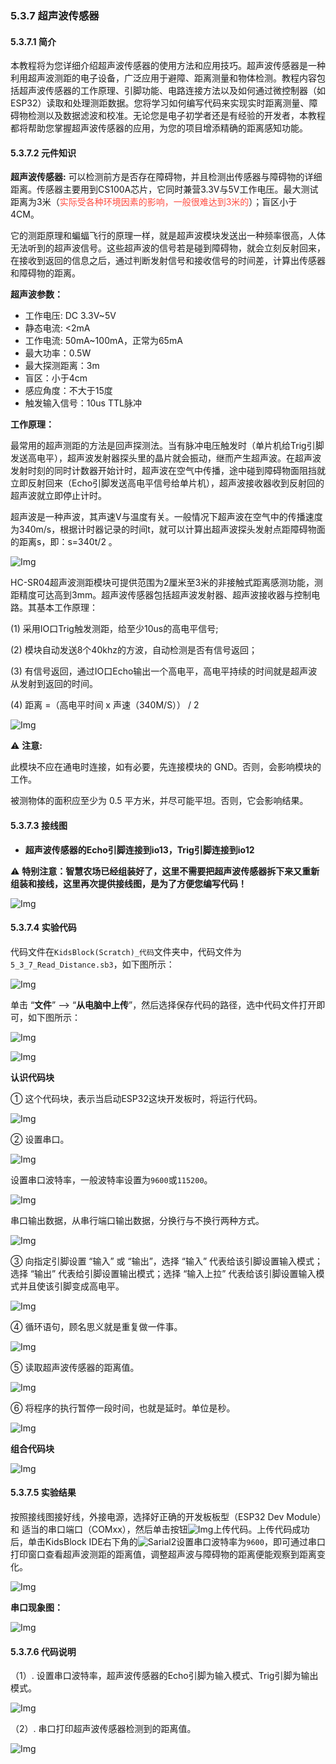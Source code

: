 ### 5.3.7 超声波传感器

#### 5.3.7.1 简介

本教程将为您详细介绍超声波传感器的使用方法和应用技巧。超声波传感器是一种利用超声波测距的电子设备，广泛应用于避障、距离测量和物体检测。教程内容包括超声波传感器的工作原理、引脚功能、电路连接方法以及如何通过微控制器（如ESP32）读取和处理测距数据。您将学习如何编写代码来实现实时距离测量、障碍物检测以及数据滤波和校准。无论您是电子初学者还是有经验的开发者，本教程都将帮助您掌握超声波传感器的应用，为您的项目增添精确的距离感知功能。

#### 5.3.7.2 元件知识

**超声波传感器:** 可以检测前方是否存在障碍物，并且检测出传感器与障碍物的详细距离。传感器主要用到CS100A芯片，它同时兼营3.3V与5V工作电压。最大测试距离为3米（<span style="color: rgb(255, 76, 65);">实际受各种环境因素的影响，一般很难达到3米的</span>）；盲区小于4CM。

它的测距原理和蝙蝠飞行的原理一样，就是超声波模块发送出一种频率很高，人体无法听到的超声波信号。这些超声波的信号若是碰到障碍物，就会立刻反射回来，在接收到返回的信息之后，通过判断发射信号和接收信号的时间差，计算出传感器和障碍物的距离。


**超声波参数：**

- 工作电压: DC 3.3V~5V
- 静态电流: <2mA
- 工作电流: 50mA~100mA，正常为65mA
- 最大功率：0.5W
- 最大探测距离：3m
- 盲区：小于4cm
- 感应角度：不大于15度
- 触发输入信号：10us TTL脉冲

**工作原理：**

最常用的超声测距的方法是回声探测法。当有脉冲电压触发时（单片机给Trig引脚发送高电平），超声波发射器探头里的晶片就会振动，继而产生超声波。在超声波发射时刻的同时计数器开始计时，超声波在空气中传播，途中碰到障碍物面阻挡就立即反射回来（Echo引脚发送高电平信号给单片机），超声波接收器收到反射回的超声波就立即停止计时。

超声波是一种声波，其声速V与温度有关。一般情况下超声波在空气中的传播速度为340m/s，根据计时器记录的时间t，就可以计算出超声波探头发射点距障碍物面的距离s，即：s=340t/2 。

![Img](../media/b27.png)

HC-SR04超声波测距模块可提供范围为2厘米至3米的非接触式距离感测功能，测距精度可达高到3mm。超声波传感器包括超声波发射器、超声波接收器与控制电路。其基本工作原理：

(1) 采用IO口Trig触发测距，给至少10us的高电平信号;

(2) 模块自动发送8个40khz的方波，自动检测是否有信号返回；

(3) 有信号返回，通过IO口Echo输出一个高电平，高电平持续的时间就是超声波从发射到返回的时间。

(4) 距离 =（高电平时间 x 声速（340M/S）） / 2

![Img](../media/b28.png)

⚠️ **注意:**

此模块不应在通电时连接，如有必要，先连接模块的 GND。否则，会影响模块的工作。

被测物体的面积应至少为 0.5 平方米，并尽可能平坦。否则，它会影响结果。

#### 5.3.7.3 接线图

- **超声波传感器的Echo引脚连接到io13，Trig引脚连接到io12**

⚠️ **特别注意：智慧农场已经组装好了，这里不需要把超声波传感器拆下来又重新组装和接线，这里再次提供接线图，是为了方便您编写代码！**

![Img](../media/couj62.png)

#### 5.3.7.4 实验代码

代码文件在`KidsBlock(Scratch)_代码`文件夹中，代码文件为`5_3_7_Read_Distance.sb3`，如下图所示：

![Img](../media/couj-010.png)

单击 “**文件**” --> “**从电脑中上传**”，然后选择保存代码的路径，选中代码文件打开即可，如下图所示：

![Img](../media/couj-01-1.png)

![Img](../media/couj-010-1.png)

**认识代码块**

① 这个代码块，表示当启动ESP32这块开发板时，将运行代码。

![Img](../media/Start.png)

② 设置串口。

![Img](../media/b20.png)

设置串口波特率，一般波特率设置为`9600`或`115200`。

![Img](../media/b20-1.png)

串口输出数据，从串行端口输出数据，分换行与不换行两种方式。

![Img](../media/b20-2.png)

③ 向指定引脚设置 “输入” 或 “输出”，选择 “输入” 代表给该引脚设置输入模式；选择 “输出” 代表给引脚设置输出模式；选择 “输入上拉” 代表给该引脚设置输入模式并且使该引脚变成高电平。

![Img](../media/b21.png)

④ 循环语句，顾名思义就是重复做一件事。

![Img](../media/b0.png)

⑤ 读取超声波传感器的距离值。

![Img](../media/b29.png)

⑥ 将程序的执行暂停一段时间，也就是延时。单位是秒。 

![Img](../media/b00.png)

**组合代码块**

![Img](../media/KidsBlock-code10.png)

#### 5.3.7.5 实验结果

按照接线图接好线，外接电源，选择好正确的开发板板型（ESP32 Dev Module）和 适当的串口端口（COMxx），然后单击按钮![Img](../media/upload.png)上传代码。上传代码成功后，单击KidsBlock IDE右下角的![Sarial2](../media/Sarial2.png)设置串口波特率为`9600`，即可通过串口打印窗口查看超声波测距的距离值，调整超声波与障碍物的距离便能观察到距离变化。  

![Img](../media/csb-photo.jpg)

**串口现象图：**

![Img](../media/distance1.png)

#### 5.3.7.6 代码说明

（1）. 设置串口波特率，超声波传感器的Echo引脚为输入模式、Trig引脚为输出模式。

![Img](../media/b25.png)

（2）. 串口打印超声波传感器检测到的距离值。

![Img](../media/b25-1.png)